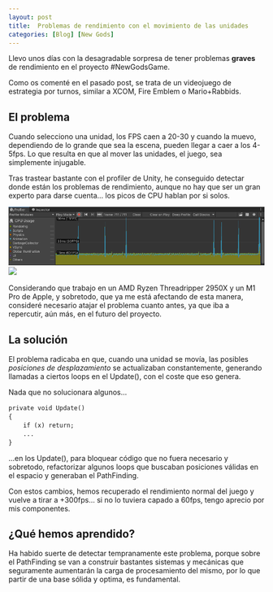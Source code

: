 ```yaml
---
layout: post
title:  Problemas de rendimiento con el movimiento de las unidades
categories: [Blog] [New Gods]
---
```


Llevo unos días con la desagradable sorpresa de tener problemas **graves** de rendimiento en el proyecto #NewGodsGame.

Como os comenté en el pasado post, se trata de un videojuego de estrategia por turnos, similar a XCOM, Fire Emblem o Mario+Rabbids.

## El problema
Cuando selecciono una unidad, los FPS caen a 20-30 y cuando la muevo, dependiendo de lo grande que sea la escena, pueden llegar a caer a los 4-5fps. Lo que resulta en que al mover las unidades, el juego, sea simplemente injugable.

Tras trastear bastante con el profiler de Unity, he conseguido detectar donde están los problemas de rendimiento, aunque no hay que ser un gran experto para darse cuenta... los picos de CPU hablan por si solos.

![](/images/cpu-profiler/cpu-profiler-performance.png)
![](/images/cpu-profiler/cpu-profiler-performance2.png)

Considerando que trabajo en un AMD Ryzen Threadripper 2950X y un M1 Pro de Apple, y sobretodo, que ya me está afectando de esta manera, consideré necesario atajar el problema cuanto antes, ya que iba a repercutir, aún más, en el futuro del proyecto.

## La solución
El problema radicaba en que, cuando una unidad se movía, las posibles *posiciones de desplazamiento* se actualizaban constantemente, generando llamadas a ciertos loops en el Update(), con el coste que eso genera.

Nada que no solucionara algunos...
```md
private void Update()
{
    if (x) return;
    ...
}

```
...en los Update(), para bloquear código que no fuera necesario y sobretodo, refactorizar algunos loops que buscaban posiciones válidas en el espacio y generaban el PathFinding.

Con estos cambios, hemos recuperado el rendimiento normal del juego y vuelve a tirar a +300fps... si no lo tuviera capado a 60fps, tengo aprecio por mis componentes.

## ¿Qué hemos aprendido?
Ha habido suerte de detectar tempranamente este problema, porque sobre el PathFinding se van a construir bastantes sistemas y mecánicas que seguramente aumentarán la carga de procesamiento del mismo, por lo que partir de una base sólida y optima, es fundamental.
